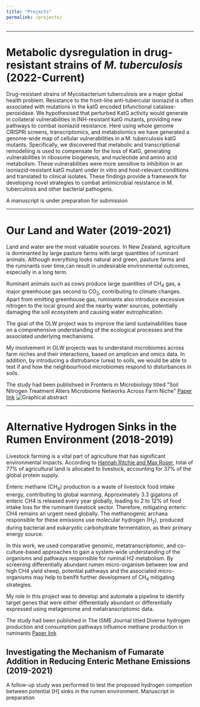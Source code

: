 ```yaml
---
title: "Projects"
permalink: /projects/
---
```


---

# Metabolic dysregulation in drug-resistant strains of _M. tuberculosis_ (2022-Current)
Drug-resistant strains of Mycobacterium tuberculosis are a major global health problem. Resistance to the front-line anti-tubercular isoniazid is often associated with mutations in the katG encoded bifunctional catalase-peroxidase. We hypothesised that perturbed KatG activity would generate in collateral vulnerabilities in INH-resistant katG mutants, providing new pathways to combat isoniazid resistance. Here using whole genome CRISPRi screens, transcriptomics, and metabolomics we have generated a genome-wide map of cellular vulnerabilities in a M. tuberculosis katG mutants. Specifically, we discovered that metabolic and transcriptional remodelling is used to compensate for the loss of KatG, generating vulnerabilities in ribosome biogenesis, and nucleotide and amino acid metabolism. These vulnerabilities were more sensitive to inhibition in an isoniazid-resistant katG mutant under in vitro and host-relevant conditions and translated to clinical isolates. These findings provide a framework for developing novel strategies to combat antimicrobial resistance in M. tuberculosis and other bacterial pathogens.

A manuscript is under preparation for submission

---

# Our Land and Water (2019-2021)

Land and water are the most valuable sources. In New Zealand, agriculture is dominanted by large pasture farms with large quantities of ruminant animals. Although everything looks natural and green, pasture farms and the ruminants over time,can result in undesirable environmental outcomes, especially in a long term. 

Ruminant animals such as cows produce large quantities of CH<sub>4</sub> gas, a major greenhouse gas second to CO<sub>2</sub>, contributing to climate changes. Apart from emitting greenhouse gas, ruminants also introduce excessive nitrogen to the local ground and the nearby water sources, potentially damaging the soil ecosystem and causing water eutrophication. 

The goal of the OLW project was to improve the land sustainabilities base on a comprehensive understanding of the ecological processes and the associated underlying mechanisms.

My involvement in OLW projects was to understand microbiomes across farm niches and their interactions, based on amplicon and omics data. In addition, by introducing a distrubance (urea) to soils, we would be able to test if and how the neighbourhood microbiomes respond to disturbances in soils. 

The study had been publishsed in Fronteris in Microbiology titled "Soil Nitrogen Treatment Alters Microbiome Networks Across Farm Niche" [Paper link](https://www.frontiersin.org/articles/10.3389/fmicb.2021.786156/full)
![Graphical abstract](../images/olw_ab.jpg)

---

# Alternative Hydrogen Sinks in the Rumen Environment (2018-2019)
Livestock farming is a vital part of agriculture that has significant environmental impacts. According to  [Hannah Ritchie and Max Roser](https://ourworldindata.org/land-use),  total of 77% of agricultural land is allocated to livestock, accounting for 37% of the global protein supply.

Enteric methane (CH<sub>4</sub>) production is a waste of livestock food intake energy, contributing to global warming. Approximately 3.3 gigatons of enteric CH4 is released every year globally, leading to 2 to 12% of food intake loss for the ruminant livestock sector. Therefore, mitigating enteric CH4 remains an urgent need globally. The methanogenic archaea responsible for these emissions use molecular hydrogen (H<sub>2</sub>), produced during bacterial and eukaryotic carbohydrate fermentation, as their primary energy source.

In this work, we used comparative genomic, metatranscriptomic, and co-culture-based approaches to gain a system-wide understanding of the organisms and pathways responsible for ruminal H2 metabolism. By screening differentially abundant rumen micro-organism  between low and high CH4 yield sheep, potential pathways and the associated micro-organisms may help to benifit further development of CH<sub>4</sub> mitigating strategies.

My role in this project was to develop and automate a pipeline to identify target genes that were either differentially abundant or differentially expressed using metagenome and metatranscriptomic data.

The study had been published in The ISME Journal titled Diverse hydrogen production and consumption pathways influence methane production in ruminants
 [Paper link](https://www.nature.com/articles/s41396-019-0464-2)

## Investigating the Mechanism of Fumarate Addition in Reducing Enteric Methane Emissions (2019-2021)
A follow-up study was performed to test the proposed hydrogen competion between potential [H] sinks in the rumen environment. 
Manuscript in preparation


<!-- {% include base_path %}


{% for post in site.projects %}
  {% include archive-single.html %}
{% endfor %}
-->

